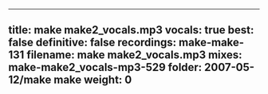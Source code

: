 
---
title: make make2_vocals.mp3
vocals: true
best: false
definitive: false
recordings: make-make-131
filename: make make2_vocals.mp3
mixes: make-make2_vocals-mp3-529
folder: 2007-05-12/make make
weight: 0
---
